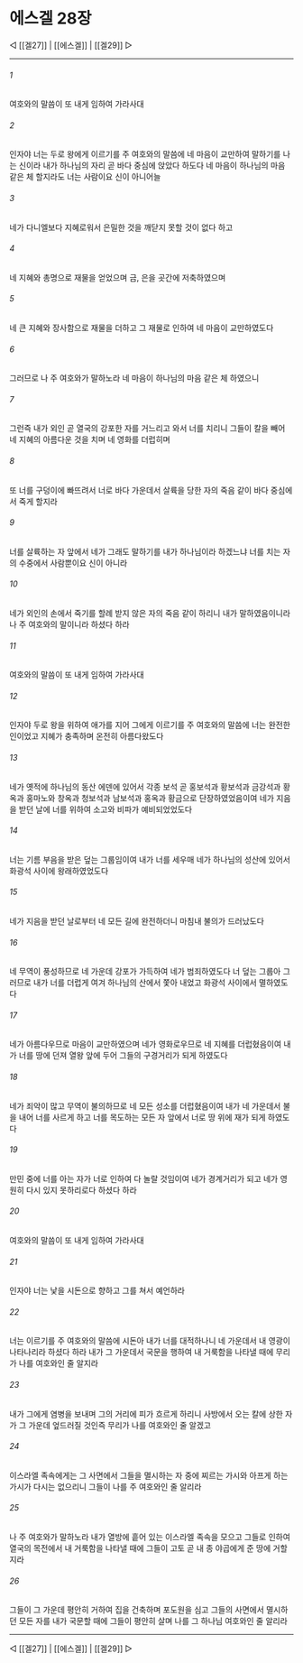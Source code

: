 ﻿# 에스겔 28장

◁ [[겔27]] | [[에스겔]] | [[겔29]] ▷
***

###### 1
여호와의 말씀이 또 내게 임하여 가라사대

###### 2
인자야 너는 두로 왕에게 이르기를 주 여호와의 말씀에 네 마음이 교만하여 말하기를 나는 신이라 내가 하나님의 자리 곧 바다 중심에 앉았다 하도다 네 마음이 하나님의 마음 같은 체 할지라도 너는 사람이요 신이 아니어늘

###### 3
네가 다니엘보다 지혜로워서 은밀한 것을 깨닫지 못할 것이 없다 하고

###### 4
네 지혜와 총명으로 재물을 얻었으며 금, 은을 곳간에 저축하였으며

###### 5
네 큰 지혜와 장사함으로 재물을 더하고 그 재물로 인하여 네 마음이 교만하였도다

###### 6
그러므로 나 주 여호와가 말하노라 네 마음이 하나님의 마음 같은 체 하였으니

###### 7
그런즉 내가 외인 곧 열국의 강포한 자를 거느리고 와서 너를 치리니 그들이 칼을 빼어 네 지혜의 아름다운 것을 치며 네 영화를 더럽히며

###### 8
또 너를 구덩이에 빠뜨려서 너로 바다 가운데서 살륙을 당한 자의 죽음 같이 바다 중심에서 죽게 할지라

###### 9
너를 살륙하는 자 앞에서 네가 그래도 말하기를 내가 하나님이라 하겠느냐 너를 치는 자의 수중에서 사람뿐이요 신이 아니라

###### 10
네가 외인의 손에서 죽기를 할례 받지 않은 자의 죽음 같이 하리니 내가 말하였음이니라 나 주 여호와의 말이니라 하셨다 하라

###### 11
여호와의 말씀이 또 내게 임하여 가라사대

###### 12
인자야 두로 왕을 위하여 애가를 지어 그에게 이르기를 주 여호와의 말씀에 너는 완전한 인이었고 지혜가 충족하며 온전히 아름다왔도다

###### 13
네가 옛적에 하나님의 동산 에덴에 있어서 각종 보석 곧 홍보석과 황보석과 금강석과 황옥과 홍마노와 창옥과 청보석과 남보석과 홍옥과 황금으로 단장하였었음이여 네가 지음을 받던 날에 너를 위하여 소고와 비파가 예비되었었도다

###### 14
너는 기름 부음을 받은 덮는 그룹임이여 내가 너를 세우매 네가 하나님의 성산에 있어서 화광석 사이에 왕래하였었도다

###### 15
네가 지음을 받던 날로부터 네 모든 길에 완전하더니 마침내 불의가 드러났도다

###### 16
네 무역이 풍성하므로 네 가운데 강포가 가득하여 네가 범죄하였도다 너 덮는 그룹아 그러므로 내가 너를 더럽게 여겨 하나님의 산에서 쫓아 내었고 화광석 사이에서 멸하였도다

###### 17
네가 아름다우므로 마음이 교만하였으며 네가 영화로우므로 네 지혜를 더럽혔음이여 내가 너를 땅에 던져 열왕 앞에 두어 그들의 구경거리가 되게 하였도다

###### 18
네가 죄악이 많고 무역이 불의하므로 네 모든 성소를 더럽혔음이여 내가 네 가운데서 불을 내어 너를 사르게 하고 너를 목도하는 모든 자 앞에서 너로 땅 위에 재가 되게 하였도다

###### 19
만민 중에 너를 아는 자가 너로 인하여 다 놀랄 것임이여 네가 경계거리가 되고 네가 영원히 다시 있지 못하리로다 하셨다 하라

###### 20
여호와의 말씀이 또 내게 임하여 가라사대

###### 21
인자야 너는 낯을 시돈으로 향하고 그를 쳐서 예언하라

###### 22
너는 이르기를 주 여호와의 말씀에 시돈아 내가 너를 대적하나니 네 가운데서 내 영광이 나타나리라 하셨다 하라 내가 그 가운데서 국문을 행하여 내 거룩함을 나타낼 때에 무리가 나를 여호와인 줄 알지라

###### 23
내가 그에게 염병을 보내며 그의 거리에 피가 흐르게 하리니 사방에서 오는 칼에 상한 자가 그 가운데 엎드러질 것인즉 무리가 나를 여호와인 줄 알겠고

###### 24
이스라엘 족속에게는 그 사면에서 그들을 멸시하는 자 중에 찌르는 가시와 아프게 하는 가시가 다시는 없으리니 그들이 나를 주 여호와인 줄 알리라

###### 25
나 주 여호와가 말하노라 내가 열방에 흩어 있는 이스라엘 족속을 모으고 그들로 인하여 열국의 목전에서 내 거룩함을 나타낼 때에 그들이 고토 곧 내 종 야곱에게 준 땅에 거할지라

###### 26
그들이 그 가운데 평안히 거하여 집을 건축하며 포도원을 심고 그들의 사면에서 멸시하던 모든 자를 내가 국문할 때에 그들이 평안히 살며 나를 그 하나님 여호와인 줄 알리라

***
◁ [[겔27]] | [[에스겔]] | [[겔29]] ▷